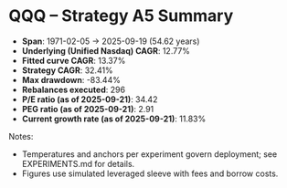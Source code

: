 # QQQ – Strategy A5 Summary

- **Span**: 1971-02-05 → 2025-09-19 (54.62 years)
- **Underlying (Unified Nasdaq) CAGR**: 12.77%
- **Fitted curve CAGR**: 13.37%
- **Strategy CAGR**: 32.41%
- **Max drawdown**: -83.44%
- **Rebalances executed**: 296
- **P/E ratio (as of 2025-09-21)**: 34.42
- **PEG ratio (as of 2025-09-21)**: 2.91
- **Current growth rate (as of 2025-09-21)**: 11.83%

Notes:

- Temperatures and anchors per experiment govern deployment; see EXPERIMENTS.md for details.
- Figures use simulated leveraged sleeve with fees and borrow costs.
